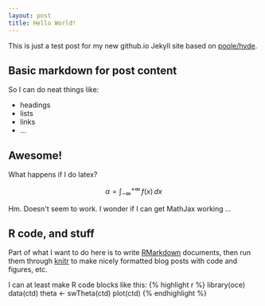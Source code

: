 ```yaml
---
layout: post
title: Hello World!
---
```


This is just a test post for my new github.io Jekyll site based on [poole/hyde](https://github.com/poole/hyde).

## Basic markdown for post content

So I can do neat things like:

* headings
* lists
* links
* ...

## Awesome!

What happens if I do latex?

$$ \alpha = \int_{-\infty}^{+\infty} \, f(x)\, dx $$

Hm. Doesn't seem to work. I wonder if I can get MathJax working ...

## R code, and stuff

Part of what I want to do here is to write [RMarkdown](http://rmarkdown.rstudio.com/) documents, then run them through [knitr](http://yihui.name/knitr/) to make nicely formatted blog posts with code and figures, etc.

I can at least make R code blocks like this:
{% highlight r %}
library(oce)
data(ctd)
theta <- swTheta(ctd)
plot(ctd)
{% endhighlight %}
